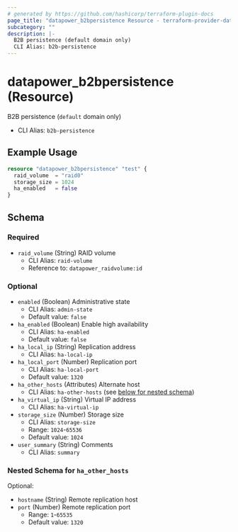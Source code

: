 ```yaml
---
# generated by https://github.com/hashicorp/terraform-plugin-docs
page_title: "datapower_b2bpersistence Resource - terraform-provider-datapower"
subcategory: ""
description: |-
  B2B persistence (default domain only)
  CLI Alias: b2b-persistence
---
```


# datapower_b2bpersistence (Resource)

B2B persistence (`default` domain only)
  - CLI Alias: `b2b-persistence`

## Example Usage

```terraform
resource "datapower_b2bpersistence" "test" {
  raid_volume  = "raid0"
  storage_size = 1024
  ha_enabled   = false
}
```

<!-- schema generated by tfplugindocs -->
## Schema

### Required

- `raid_volume` (String) RAID volume
  - CLI Alias: `raid-volume`
  - Reference to: `datapower_raidvolume:id`

### Optional

- `enabled` (Boolean) Administrative state
  - CLI Alias: `admin-state`
  - Default value: `false`
- `ha_enabled` (Boolean) Enable high availability
  - CLI Alias: `ha-enabled`
  - Default value: `false`
- `ha_local_ip` (String) Replication address
  - CLI Alias: `ha-local-ip`
- `ha_local_port` (Number) Replication port
  - CLI Alias: `ha-local-port`
  - Default value: `1320`
- `ha_other_hosts` (Attributes) Alternate host
  - CLI Alias: `ha-other-hosts` (see [below for nested schema](#nestedatt--ha_other_hosts))
- `ha_virtual_ip` (String) Virtual IP address
  - CLI Alias: `ha-virtual-ip`
- `storage_size` (Number) Storage size
  - CLI Alias: `storage-size`
  - Range: `1024`-`65536`
  - Default value: `1024`
- `user_summary` (String) Comments
  - CLI Alias: `summary`

<a id="nestedatt--ha_other_hosts"></a>
### Nested Schema for `ha_other_hosts`

Optional:

- `hostname` (String) Remote replication host
- `port` (Number) Remote replication port
  - Range: `1`-`65535`
  - Default value: `1320`

